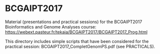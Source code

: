 # BCGAIPT2017
Material (presentations and practical sessions) for the BCGAIPT2017 Bioinformatics and Genome Analyses course: 
https://webext.pasteur.fr/tekaia/BCGAIPT2017/BCGAIPT2017_Prog.html

This directory includes simple scripts that have been considered for the practical session: BCGAIPT2017_CompletGenomPS.pdf (see PRACTICALS).
